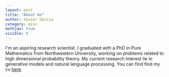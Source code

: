```yaml
---
layout: post
title: "About me"
author: Xavier Garcia
category: misc
mathjax: true
visible: 0
---
```



I'm an aspiring research scientist. I graduated with a PhD in Pure Mathematics from Northwestern University, working on problems related to high dimensional probability theory. My current research interest lie in generative models and natural language processing. You can find find my cv [here](https://github.com/xgarcia238/xgarcia238.github.io/raw/master/Xavier_Garcia_FINAL.pdf).
